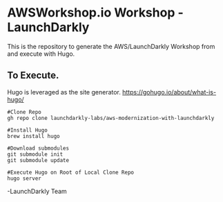 # AWSWorkshop.io Workshop - LaunchDarkly

This is the repository to generate the AWS/LaunchDarkly Workshop from and execute with Hugo.

## To Execute.
Hugo is leveraged as the site generator. https://gohugo.io/about/what-is-hugo/

```
#Clone Repo
gh repo clone launchdarkly-labs/aws-modernization-with-launchdarkly

#Install Hugo
brew install hugo

#Download submodules
git submodule init
git submodule update

#Execute Hugo on Root of Local Clone Repo
hugo server
```

-LaunchDarkly Team
